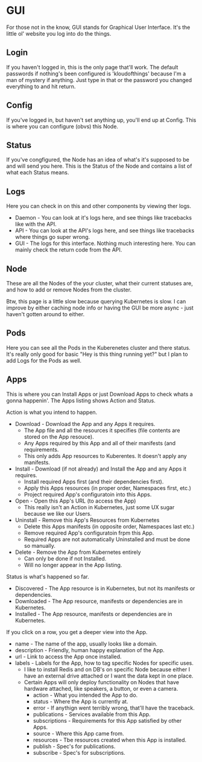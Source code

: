 # GUI

For those not in the know, GUI stands for Graphical User Interface.
It's the little ol' website you log into do the things.

## Login

If you haven't logged in, this is the only page that'll work. 
The default passwords if nothing's been configured is 'kloudofthings' because I'm a man of mystery if anything. 
Just type in that or the password you changed everything to and hit return.


## Config

If you've logged in, but haven't set anything up, you'll end up at Config.
This is where you can configure (obvs) this Node. 

## Status

If you've congfigured, the Node has an idea of what's it's supposed to be and will send you here. 
This is the Status of the Node and contains a list of what each Status means.

## Logs

Here you can check in on this and other components by viewing ther logs.
- Daemon - You can look at it's logs here, and see things like tracebacks like with the API.
- API - You can look at the API's logs here, and see things like tracebacks where things go super wrong.
- GUI - The logs for this interface.  Nothing much interesting here. You can  mainly check the return code from the API.

## Node

These are all the Nodes of the your cluster, what their current statuses are, and how to add or remove Nodes from the cluster. 

Btw, this page is a little slow because querying Kubernetes is slow.
I can improve by either caching node info or having the GUI be more async - just haven't gotten around to either.

## Pods

Here you can see all the Pods in the Kuberenetes cluster and there status.
It's really only good for basic "Hey is this thing running yet?" but I plan to add Logs for the Pods as well. 

## Apps

This is where you can Install Apps or just Download Apps to check whats a gonna happenin'.
The Apps listing shows Action and Status.

Action is what you intend to happen.

- Download - Download the App and any Apps it requires. 
  - The App file and all the resources it specifies (file contents are stored on the App resouce).
  - Any Apps required by this App and all of their manifests (and requirements.
  - This only adds App resources to Kuberentes. It doesn't apply any manifests.
- Install - Download (if not already) and Install the App and any Apps it requires. 
  - Install required Apps first (and their dependencies first).
  - Apply this Apps resources (in proper order, Namespaces first, etc.)
  - Project required App's configuratoin into this Apps.
- Open - Open this App's URL (to access the App)
  - This really isn't an Action in Kubernetes, just some UX sugar because we like our Users.
- Uninstall - Remove this App's Resources from Kubernetes
  - Delete this Apps manifests (in opposite order, Namespaces last etc.)
  - Remove required App's configuratoin frpm this App.
  - Required Apps are not automatically Uninstalled and must be done so manually.
- Delete - Remove the App from Kubernetes entirely
  - Can only be done if not Installed.
  - Will no longer appear in the App listing.

Status is what's happened so far. 
- Discovered - The App resource is in Kubernetes, but not its manifests or dependencies.
- Downloaded - The App resource, manifests or dependencies are in Kubernetes.
- Installed - The App resource, manifests or dependencies are in Kubernetes.

If you click on a row, you get a deeper view into the App. 
- name - The name of the app, usually looks like a domain.
- description - Friendly, human happy explanation of the App.
- url - Link to access the App once installed.
- labels - Labels for the App, how to tag specific Nodes for specific uses.
  - I like to install Redis and on DB's on specific Node because either I have an external drive attached or I want the data kept in one place.
  - Certain Apps will only deploy functionality on Nodes that have hardware attached, like speakers, a button, or even a camera.
    - action - What you intended the App to do.
    - status - Where the App is currently at.
    - error - If anythign went terribly wrong, that'll have the traceback.
    - publications - Services available from this App.
    - subscriptions - Requirements for this App satisfied by other Apps.
    - source - Where this App came from.
    - resources - Tbe resources created when this App is installed.
    - publish - Spec's for publications.
    - subscribe - Spec's for subscriptions.
